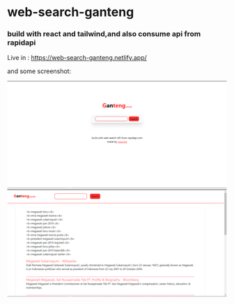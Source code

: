 # web-search-ganteng

### build with react and tailwind,and also consume api from rapidapi
Live in : https://web-search-ganteng.netlify.app/

and some screenshot:

<img src="https://github.com/luxuling/Web-Search-Ganteng/blob/main/screenshot/Screenshot_77.png" />
<img src="https://github.com/luxuling/Web-Search-Ganteng/blob/main/screenshot/Screenshot_78.png" />
